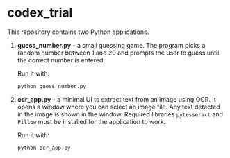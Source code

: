 # codex_trial

This repository contains two Python applications.

1. **guess_number.py** - a small guessing game. The program picks a random number between 1 and 20 and prompts the user to guess until the correct number is entered.

   Run it with:
   ```bash
   python guess_number.py
   ```

2. **ocr_app.py** - a minimal UI to extract text from an image using OCR. It opens a window where you can select an image file. Any text detected in the image is shown in the window. Required libraries `pytesseract` and `Pillow` must be installed for the application to work.

   Run it with:
   ```bash
   python ocr_app.py
   ```
